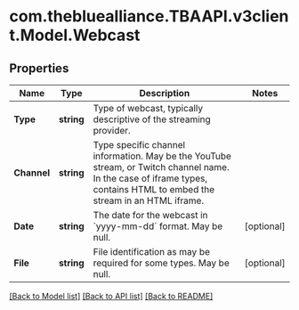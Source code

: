 
# com.thebluealliance.TBAAPI.v3client.Model.Webcast

## Properties

Name | Type | Description | Notes
------------ | ------------- | ------------- | -------------
**Type** | **string** | Type of webcast, typically descriptive of the streaming provider. | 
**Channel** | **string** | Type specific channel information. May be the YouTube stream, or Twitch channel name. In the case of iframe types, contains HTML to embed the stream in an HTML iframe. | 
**Date** | **string** | The date for the webcast in &#x60;yyyy-mm-dd&#x60; format. May be null. | [optional] 
**File** | **string** | File identification as may be required for some types. May be null. | [optional] 

[[Back to Model list]](../README.md#documentation-for-models)
[[Back to API list]](../README.md#documentation-for-api-endpoints)
[[Back to README]](../README.md)

